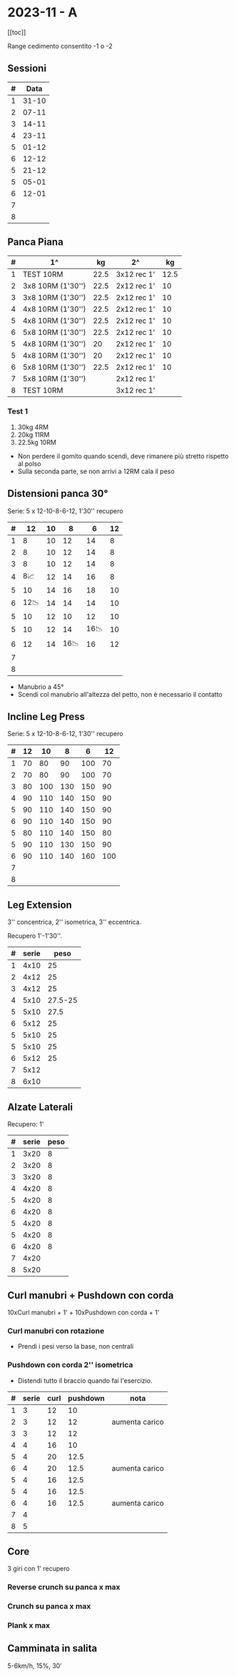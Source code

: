# 2023-11 - A

[[toc]]

Range cedimento consentito -1 o -2

## Sessioni

| #   | Data  |
| --- | ----- |
| 1   | 31-10 |
| 2   | 07-11 |
| 3   | 14-11 |
| 4   | 23-11 |
| 5   | 01-12 |
| 6   | 12-12 |
| 5   | 21-12 |
| 5   | 05-01 |
| 6   | 12-01 |
| 7   |       |
| 8   |       |

## Panca Piana

| #   | 1^                | kg   | 2^          | kg   |
| --- | ----------------- | ---- | ----------- | ---- |
| 1   | TEST 10RM         | 22.5 | 3x12 rec 1' | 12.5 |
| 2   | 3x8 10RM (1'30'') | 22.5 | 2x12 rec 1' | 10   |
| 3   | 3x8 10RM (1'30'') | 22.5 | 2x12 rec 1' | 10   |
| 4   | 4x8 10RM (1'30'') | 22.5 | 2x12 rec 1' | 10   |
| 5   | 4x8 10RM (1'30'') | 22.5 | 2x12 rec 1' | 10   |
| 6   | 5x8 10RM (1'30'') | 22.5 | 2x12 rec 1' | 10   |
| 5   | 4x8 10RM (1'30'') | 20   | 2x12 rec 1' | 10   |
| 5   | 4x8 10RM (1'30'') | 20   | 2x12 rec 1' | 10   |
| 6   | 5x8 10RM (1'30'') | 22.5 | 2x12 rec 1' | 10   |
| 7   | 5x8 10RM (1'30'') |      | 2x12 rec 1' |      |
| 8   | TEST 10RM         |      | 3x12 rec 1' |      |

### Test 1

1. 30kg 4RM
2. 20kg 11RM
3. 22.5kg 10RM

- Non perdere il gomito quando scendi, deve rimanere più stretto rispetto al polso
- Sulla seconda parte, se non arrivi a 12RM cala il peso

## Distensioni panca 30°

Serie: 5 x 12-10-8-6-12, 1'30'' recupero

| #   | 12  | 10  | 8   | 6   | 12  |
| --- | --- | --- | --- | --- | --- |
| 1   | 8   | 10  | 12  | 14  | 8   |
| 2   | 8   | 10  | 12  | 14  | 8   |
| 3   | 8   | 10  | 12  | 14  | 8   |
| 4   | 8📈  | 12  | 14  | 16  | 8   |
| 5   | 10  | 14  | 16  | 18  | 10  |
| 6   | 12📉 | 14  | 14  | 14  | 10  |
| 5   | 10  | 12  | 10  | 12  | 10  |
| 5   | 10  | 12  | 14  | 16📉 | 10  |
| 6   | 12  | 14  | 16📉 | 16  | 12  |
| 7   |     |     |     |     |     |
| 8   |     |     |     |     |     |

- Manubrio a 45°
- Scendi col manubrio all'altezza del petto, non è necessario il contatto

## Incline Leg Press

Serie: 5 x 12-10-8-6-12, 1'30'' recupero

| #   | 12  | 10  | 8   | 6   | 12  |
| --- | --- | --- | --- | --- | --- |
| 1   | 70  | 80  | 90  | 100 | 70  |
| 2   | 70  | 80  | 90  | 100 | 70  |
| 3   | 80  | 100 | 130 | 150 | 90  |
| 4   | 90  | 110 | 140 | 150 | 90  |
| 5   | 90  | 110 | 140 | 150 | 90  |
| 6   | 90  | 110 | 140 | 150 | 90  |
| 5   | 80  | 110 | 140 | 150 | 80  |
| 5   | 90  | 110 | 130 | 150 | 90  |
| 6   | 90  | 110 | 140 | 160 | 100 |
| 7   |     |     |     |     |     |
| 8   |     |     |     |     |     |

## Leg Extension

3'' concentrica, 2'' isometrica, 3'' eccentrica.

Recupero 1'-1'30''.

| #   | serie | peso    |
| --- | ----- | ------- |
| 1   | 4x10  | 25      |
| 2   | 4x12  | 25      |
| 3   | 4x12  | 25      |
| 4   | 5x10  | 27.5-25 |
| 5   | 5x10  | 27.5    |
| 6   | 5x12  | 25      |
| 5   | 5x10  | 25      |
| 5   | 5x10  | 25      |
| 6   | 5x12  | 25      |
| 7   | 5x12  |         |
| 8   | 6x10  |         |

## Alzate Laterali

Recupero: 1'

| #   | serie | peso |
| --- | ----- | ---- |
| 1   | 3x20  | 8    |
| 2   | 3x20  | 8    |
| 3   | 3x20  | 8    |
| 4   | 4x20  | 8    |
| 5   | 4x20  | 8    |
| 6   | 4x20  | 8    |
| 5   | 4x20  | 8    |
| 5   | 4x20  | 8    |
| 6   | 4x20  | 8    |
| 7   | 4x20  |      |
| 8   | 5x20  |      |

## Curl manubri + Pushdown con corda

10xCurl manubri + 1' + 10xPushdown con corda + 1'

### Curl manubri con rotazione

- Prendi i pesi verso la base, non centrali

### Pushdown con corda 2'' isometrica

- Distendi tutto il braccio quando fai l'esercizio.

| #   | serie | curl | pushdown | nota           |
| --- | ----- | ---- | -------- | -------------- |
| 1   | 3     | 12   | 10       |                |
| 2   | 3     | 12   | 12       | aumenta carico |
| 3   | 3     | 12   | 12       |                |
| 4   | 4     | 16   | 10       |                |
| 5   | 4     | 20   | 12.5     |                |
| 6   | 4     | 20   | 12.5     | aumenta carico |
| 5   | 4     | 16   | 12.5     |                |
| 5   | 4     | 16   | 12.5     |                |
| 6   | 4     | 16   | 12.5     | aumenta carico |
| 7   | 4     |      |          |                |
| 8   | 5     |      |          |                |

## Core

3 giri con 1' recupero

### Reverse crunch su panca x max

### Crunch su panca x max

### Plank x max

## Camminata in salita

5-6km/h, 15%, 30'
